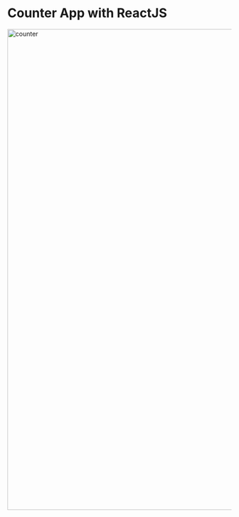 # Counter App with ReactJS
<img width="1079" alt="counter" src="https://user-images.githubusercontent.com/74658327/181777843-827e1a3e-1ed0-4d1e-9349-fdfb2c4f9d2e.png">
